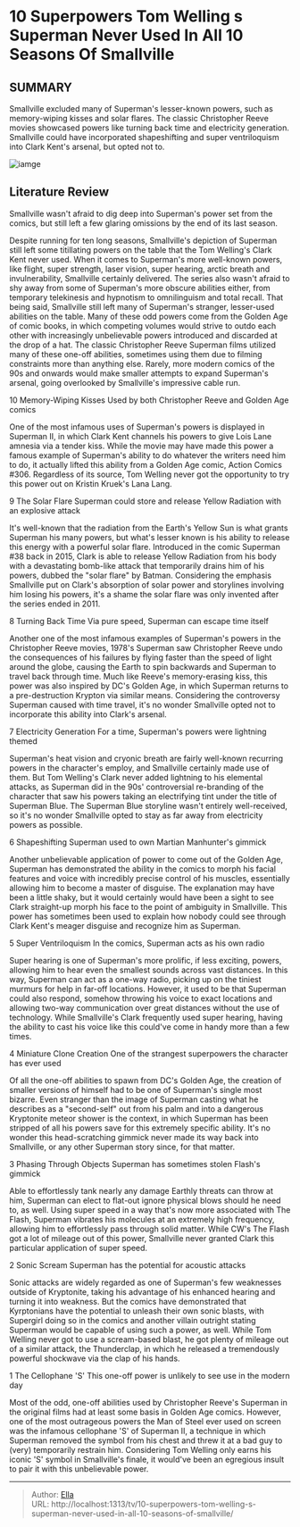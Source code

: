 # 10 Superpowers Tom Welling s Superman Never Used In All 10 Seasons Of Smallville


## SUMMARY 


 Smallville excluded many of Superman&#39;s lesser-known powers, such as memory-wiping kisses and solar flares. 
 The classic Christopher Reeve movies showcased powers like turning back time and electricity generation. 
 Smallville could have incorporated shapeshifting and super ventriloquism into Clark Kent&#39;s arsenal, but opted not to. 

![iamge](https://static1.srcdn.com/wordpress/wp-content/uploads/2022/08/Smallville-Clark-Kent-christopher-reeves-superman.jpg)

## Literature Review
Smallville wasn&#39;t afraid to dig deep into Superman&#39;s power set from the comics, but still left a few glaring omissions by the end of its last season.




Despite running for ten long seasons, Smallville&#39;s depiction of Superman still left some titillating powers on the table that the Tom Welling&#39;s Clark Kent never used. When it comes to Superman&#39;s more well-known powers, like flight, super strength, laser vision, super hearing, arctic breath and invulnerability, Smallville certainly delivered. The series also wasn&#39;t afraid to shy away from some of Superman&#39;s more obscure abilities either, from temporary telekinesis and hypnotism to omnilinguism and total recall.
That being said, Smallville still left many of Superman&#39;s stranger, lesser-used abilities on the table. Many of these odd powers come from the Golden Age of comic books, in which competing volumes would strive to outdo each other with increasingly unbelievable powers introduced and discarded at the drop of a hat. The classic Christopher Reeve Superman films utilized many of these one-off abilities, sometimes using them due to filming constraints more than anything else. Rarely, more modern comics of the 90s and onwards would make smaller attempts to expand Superman&#39;s arsenal, going overlooked by Smallville&#39;s impressive cable run.









 








 10  Memory-Wiping Kisses 
Used by both Christopher Reeve and Golden Age comics


 







One of the most infamous uses of Superman&#39;s powers is displayed in Superman II, in which Clark Kent channels his powers to give Lois Lane amnesia via a tender kiss. While the movie may have made this power a famous example of Superman&#39;s ability to do whatever the writers need him to do, it actually lifted this ability from a Golden Age comic, Action Comics #306. Regardless of its source, Tom Welling never got the opportunity to try this power out on Kristin Kruek&#39;s Lana Lang.





 9  The Solar Flare 
Superman could store and release Yellow Radiation with an explosive attack
        

It&#39;s well-known that the radiation from the Earth&#39;s Yellow Sun is what grants Superman his many powers, but what&#39;s lesser known is his ability to release this energy with a powerful solar flare. Introduced in the comic Superman #38 back in 2015, Clark is able to release Yellow Radiation from his body with a devastating bomb-like attack that temporarily drains him of his powers, dubbed the &#34;solar flare&#34; by Batman. Considering the emphasis Smallville put on Clark&#39;s absorption of solar power and storylines involving him losing his powers, it&#39;s a shame the solar flare was only invented after the series ended in 2011.





 8  Turning Back Time 
Via pure speed, Superman can escape time itself
        

Another one of the most infamous examples of Superman&#39;s powers in the Christopher Reeve movies, 1978&#39;s Superman saw Christopher Reeve undo the consequences of his failures by flying faster than the speed of light around the globe, causing the Earth to spin backwards and Superman to travel back through time. Much like Reeve&#39;s memory-erasing kiss, this power was also inspired by DC&#39;s Golden Age, in which Superman returns to a pre-destruction Krypton via similar means. Considering the controversy Superman caused with time travel, it&#39;s no wonder Smallville opted not to incorporate this ability into Clark&#39;s arsenal.





 7  Electricity Generation 
For a time, Superman&#39;s powers were lightning themed


 







Superman&#39;s heat vision and cryonic breath are fairly well-known recurring powers in the character&#39;s employ, and Smallville certainly made use of them. But Tom Welling&#39;s Clark never added lightning to his elemental attacks, as Superman did in the 90s&#39; controversial re-branding of the character that saw his powers taking an electrifying tint under the title of Superman Blue. The Superman Blue storyline wasn&#39;t entirely well-received, so it&#39;s no wonder Smallville opted to stay as far away from electricity powers as possible.





 6  Shapeshifting 
Superman used to own Martian Manhunter&#39;s gimmick


 







Another unbelievable application of power to come out of the Golden Age, Superman has demonstrated the ability in the comics to morph his facial features and voice with incredibly precise control of his muscles, essentially allowing him to become a master of disguise. The explanation may have been a little shaky, but it would certainly would have been a sight to see Clark straight-up morph his face to the point of ambiguity in Smallville. This power has sometimes been used to explain how nobody could see through Clark Kent&#39;s meager disguise and recognize him as Superman.





 5  Super Ventriloquism 
In the comics, Superman acts as his own radio
        

Super hearing is one of Superman&#39;s more prolific, if less exciting, powers, allowing him to hear even the smallest sounds across vast distances. In this way, Superman can act as a one-way radio, picking up on the tiniest murmurs for help in far-off locations. However, it used to be that Superman could also respond, somehow throwing his voice to exact locations and allowing two-way communication over great distances without the use of technology. While Smallville&#39;s Clark frequently used super hearing, having the ability to cast his voice like this could&#39;ve come in handy more than a few times.





 4  Miniature Clone Creation 
One of the strangest superpowers the character has ever used
        

Of all the one-off abilities to spawn from DC&#39;s Golden Age, the creation of smaller versions of himself had to be one of Superman&#39;s single most bizarre. Even stranger than the image of Superman casting what he describes as a &#34;second-self&#34; out from his palm and into a dangerous Kryptonite meteor shower is the context, in which Superman has been stripped of all his powers save for this extremely specific ability. It&#39;s no wonder this head-scratching gimmick never made its way back into Smallville, or any other Superman story since, for that matter.





 3  Phasing Through Objects 
Superman has sometimes stolen Flash&#39;s gimmick
        

Able to effortlessly tank nearly any damage Earthly threats can throw at him, Superman can elect to flat-out ignore physical blows should he need to, as well. Using super speed in a way that&#39;s now more associated with The Flash, Superman vibrates his molecules at an extremely high frequency, allowing him to effortlessly pass through solid matter. While CW&#39;s The Flash got a lot of mileage out of this power, Smallville never granted Clark this particular application of super speed.





 2  Sonic Scream 
Superman has the potential for acoustic attacks
        

Sonic attacks are widely regarded as one of Superman&#39;s few weaknesses outside of Kryptonite, taking his advantage of his enhanced hearing and turning it into weakness. But the comics have demonstrated that Kyrptonians have the potential to unleash their own sonic blasts, with Supergirl doing so in the comics and another villain outright stating Superman would be capable of using such a power, as well. While Tom Welling never got to use a scream-based blast, he got plenty of mileage out of a similar attack, the Thunderclap, in which he released a tremendously powerful shockwave via the clap of his hands.





 1  The Cellophane &#39;S&#39; 
This one-off power is unlikely to see use in the modern day
        

Most of the odd, one-off abilities used by Christopher Reeve&#39;s Superman in the original films had at least some basis in Golden Age comics. However, one of the most outrageous powers the Man of Steel ever used on screen was the infamous cellophane &#39;S&#39; of Superman II, a technique in which Superman removed the symbol from his chest and threw it at a bad guy to (very) temporarily restrain him. Considering Tom Welling only earns his iconic &#39;S&#39; symbol in Smallville&#39;s finale, it would&#39;ve been an egregious insult to pair it with this unbelievable power. 

---

> Author: [Ella](https://instagram.hk.cn/)  
> URL: http://localhost:1313/tv/10-superpowers-tom-welling-s-superman-never-used-in-all-10-seasons-of-smallville/  


